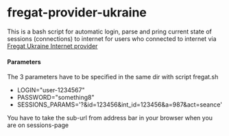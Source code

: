 
# fregat-provider-ukraine

This is a bash script for automatic login, parse and pring current state of sessions (connections) to internet for users who connected to internet via [Fregat Ukraine Internet provider][df1]

#### Parameters 
The 3 parameters have to be specified in the same dir with script fregat.sh
  - LOGIN="user-1234567"
  - PASSWORD="something8"
  - SESSIONS_PARAMS='?&id=123456&int_id=123456&a=987&act=seance'

You have to take the sub-url from address bar in your browser when you are on
sessions-page


   [df1]: <http://fregat.com>


